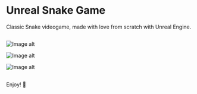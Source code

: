 ﻿# Unreal Snake Game

Classic Snake videogame, made with love from scratch with Unreal Engine.

## 
![Image alt](https://github.com/xelatball/SnakeGame/tree/master/Images/Readme/1.png)

![Image alt](https://github.com/xelatball/SnakeGame/tree/master/Images/Readme/2.png)

![Image alt](https://github.com/xelatball/SnakeGame/terr/master/Images/Readme/3.png)

##
Enjoy! 🚀️


